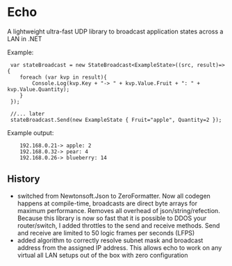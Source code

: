 # Echo

A lightweight ultra-fast UDP library to broadcast application states across a LAN in .NET

Example:

````
 var stateBroadcast = new StateBroadcast<ExampleState>((src, result)=>{
    foreach (var kvp in result){
        Console.Log(kvp.Key + "-> " + kvp.Value.Fruit + ": " + kvp.Value.Quantity);
    }
 });
 
 //... later
 stateBroadcast.Send(new ExampleState { Fruit="apple", Quantity=2 });
```` 
Example output:
````
    192.168.0.21-> apple: 2
    192.168.0.32-> pear: 4
    192.168.0.26-> blueberry: 14
````

## History
- switched from Newtonsoft.Json to ZeroFormatter. Now all codegen happens at compile-time, broadcasts are direct byte arrays for maximum performance. Removes all overhead of json/string/refection. Because this library is now so fast that it is possible to DDOS your router/switch, I added throttles to the send and receive methods. Send and receive are limited to 50 logic frames per seconds (LFPS)
- added algorithm to correctly resolve subnet mask and broadcast address from the assigned IP address. This allows echo to work on any virtual all LAN setups out of the box with zero configuration
